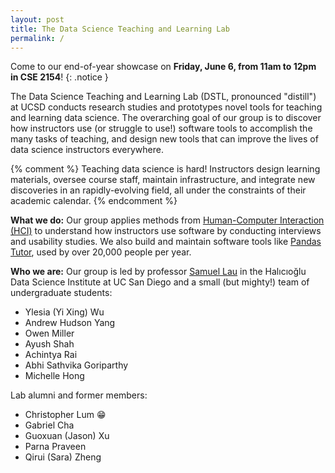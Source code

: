 ```yaml
---
layout: post
title: The Data Science Teaching and Learning Lab
permalink: /
---
```


Come to our end-of-year showcase on **Friday, June 6, from 11am to 12pm in CSE 2154**!
{: .notice }

The Data Science Teaching and Learning Lab (DSTL, pronounced "distill") at UCSD
conducts research studies and prototypes novel tools for teaching and learning
data science. The overarching goal of our group is to discover how instructors
use (or struggle to use!) software tools to accomplish the many tasks of
teaching, and design new tools that can improve the lives of data science
instructors everywhere.

{% comment %}
Teaching data science is hard! Instructors design learning
materials, oversee course staff, maintain infrastructure, and integrate new
discoveries in an rapidly-evolving field, all under the constraints of their
academic calendar.
{% endcomment %}

**What we do:** Our group applies methods from [Human-Computer Interaction
(HCI)][hci] to understand how instructors use software by conducting interviews
and usability studies. We also build and maintain software tools like [Pandas
Tutor][pt], used by over 20,000 people per year.

[hci]: https://www.interaction-design.org/literature/topics/human-computer-interaction
[pt]: https://pandastutor.com/

**Who we are:** Our group is led by professor [Samuel Lau][sam] in the
Halıcıoğlu Data Science Institute at UC San Diego and a small (but mighty!) team
of undergraduate students:

<ul class="team-list">
  <li>Ylesia (Yi Xing) Wu</li>
  <li>Andrew Hudson Yang</li>
  <li>Owen Miller</li>
  <li>Ayush Shah</li>
  <li>Achintya Rai</li>
  <li>Abhi Sathvika Goriparthy</li>
  <li>Michelle Hong</li>
</ul>

Lab alumni and former members:

<ul class="team-list">
  <li>Christopher Lum 😁</li>
  <li>Gabriel Cha</li>
  <li>Guoxuan (Jason) Xu</li>
  <li>Parna Praveen</li>
  <li>Qirui (Sara) Zheng</li>
</ul>

[sam]: https://www.samlau.me/
